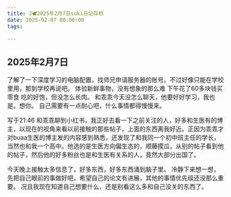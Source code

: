 ```yaml
---
title: J🕊️2025年2月7日suki日记存档
date: 2025-02-07 00:00:00
tags:

---
```


## 2025年2月7日

了解了一下深度学习的电脑配置，找师兄申请服务器的账号。不过好像只能在学校里用，那到学校再说吧。
体验新鲜事物，没有想象的那么难
下午花了60多块钱买零食
吃的好饱，但没怎么长肉。
和乖乖今天没怎么聊天，他要好好学习，我也是。想你。
自己需要有一点耐心吧，什么事情都得慢慢来。

写于21:46
和乖乖聊到小红书，我正好去看一下之前关注的人，好多和生医有的博主，以现在的视角来看以前接触的那些帖子，上面的东西离我好近。正因为乖乖才对buaa生医的博主发的内容感到熟悉，还发现了和我同一个初中班主任的学长，当然也和我一个高中。他选的是生医方向偏生态的，顺藤摸瓜，从别的帖子看到他的帖子，然后他的好多粉丝也是和生医有关系的人，竟然大部分出国了。

今天晚上接触太多信息了，好多东西，好多东西涌到脑子里。
冷静下来想一想，先把自己眼前的事做好吧，希望自己的论文有进展，其他的事情优先级还没那么重要。
况且我现在知道自己想要什么，还是别看这么多和自己没关的东西了。
